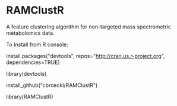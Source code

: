 RAMClustR
=========

A feature clustering algorithm for non-targeted mass spectrometric metabolomics data.

To Install from R console:

install.packages("devtools", repos="http://cran.us.r-project.org", dependencies=TRUE)

library(devtools) 

install_github("cbroeckl/RAMClustR")

library(RAMClustR) 
